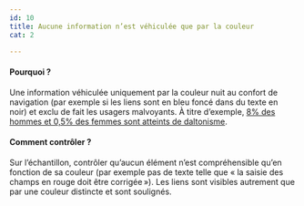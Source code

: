 ```yaml
---
id: 10
title: Aucune information n’est véhiculée que par la couleur 
cat: 2

---
```


#### Pourquoi ?

Une information véhiculée uniquement par la couleur nuit au confort de navigation (par exemple si les liens sont en bleu foncé dans du texte en noir) et exclu de fait les usagers malvoyants. À titre d’exemple, [8% des hommes et 0,5% des femmes sont atteints de daltonisme](https://twitter.com/design_gouv/status/1347607804652224512).

#### Comment contrôler ?

Sur l’échantillon, contrôler qu’aucun élément n’est compréhensible qu’en fonction de sa couleur (par exemple pas de texte telle que « la saisie des champs en rouge doit être corrigée »). Les liens sont visibles autrement que par une couleur distincte et sont soulignés.


